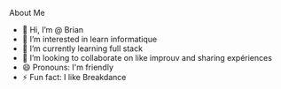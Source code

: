   About Me

- 👋 Hi, I’m @ Brian
- 👀 I’m interested in learn informatique
- 🌱 I’m currently learning full stack 
- 💞️ I’m looking to collaborate on like improuv and sharing expériences
- 😄 Pronouns: I'm friendly 
- ⚡ Fun fact: I like Breakdance 

<!---
Disl11/Disl11 is a ✨ special ✨ repository because its `README.md` (this file) appears on your GitHub profile.
You can click the Preview link to take a look at your changes.
--->
